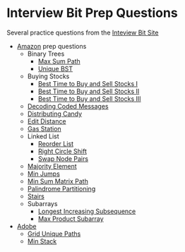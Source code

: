 # Interview Bit Prep Questions

Several practice questions from the [Inteview Bit Site](https://www.interviewbit.com/)

* [Amazon](https://www.interviewbit.com/amazon-interview-questions/#questions) prep questions
  * Binary Trees
    * [Max Sum Path](https://www.interviewbit.com/problems/max-sum-path-in-binary-tree/)
    * [Unique BST](https://www.interviewbit.com/problems/unique-binary-search-trees-ii/)
  * Buying Stocks
    * [Best Time to Buy and Sell Stocks I](https://www.interviewbit.com/problems/best-time-to-buy-and-sell-stocks-i/)
    * [Best Time to Buy and Sell Stocks II](https://www.interviewbit.com/problems/best-time-to-buy-and-sell-stocks-ii/)
    * [Best Time to Buy and Sell Stocks III](https://www.interviewbit.com/problems/best-time-to-buy-and-sell-stocks-iii/)
  * [Decoding Coded Messages](https://www.interviewbit.com/problems/ways-to-decode/)
  * [Distributing Candy](https://www.interviewbit.com/problems/distribute-candy/)
  * [Edit Distance](https://www.interviewbit.com/problems/edit-distance/)
  * [Gas Station](https://www.interviewbit.com/problems/gas-station/)
  * Linked List
    * [Reorder List](https://www.interviewbit.com/problems/reorder-list/)
    * [Right Circle Shift](https://www.interviewbit.com/problems/rotate-list/)
    * [Swap Node Pairs](https://www.interviewbit.com/problems/swap-list-nodes-in-pairs/)
  * [Majority Element](https://www.interviewbit.com/problems/majority-element/)
  * [Min Jumps](https://www.interviewbit.com/problems/min-jumps-array/)
  * [Min Sum Matrix Path](https://www.interviewbit.com/problems/min-sum-path-in-matrix/)
  * [Palindrome Partitioning](https://www.interviewbit.com/problems/palindrome-partitioning-ii/)
  * [Stairs](https://www.interviewbit.com/problems/stairs/)
  * Subarrays
    * [Longest Increasing Subsequence](https://www.interviewbit.com/problems/longest-increasing-subsequence/)
    * [Max Product Subarray](https://www.interviewbit.com/problems/max-product-subarray/)
* [Adobe](https://www.interviewbit.com/adobe-interview-questions/)
  * [Grid Unique Paths](https://www.interviewbit.com/problems/grid-unique-paths/)
  * [Min Stack](https://www.interviewbit.com/problems/min-stack/)